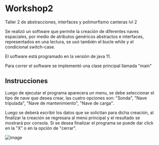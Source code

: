 # Workshop2
Taller 2 de abstracciones, interfaces y polimorfismo canteras lvl 2

Se realizó un software que permite la creación de diferentes naves espaciales, por medio de atributos genéricos abstractos e interfaces, representados en una lectura, se usó también el bucle while y el condicional switch-case.

El software está programado en la versión de java 11. 

Para correr el software se implementó una clase principal llamada "main"

## Instrucciones

Luego de ejecutar el programa aparecera un menu, se debe seleccionar el tipo de nave que desea crear, las cuatro opciones son:
"Sonda", "Nave tripulada", "Nave de mantenimiento", "Nave de carga".

Luego se deberá escribir los datos que se solicitan para dicha creación, al finalizar la creación se regresara al menú principal y el resultado se mostrará por consola. 
Si se desea finalizar el programa se puede dar click en la "X" o en la opción de "cerrar".

![image](https://user-images.githubusercontent.com/63930976/152741163-165b10e0-4b45-4163-bd51-70fa17847151.png)
